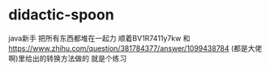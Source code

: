 # didactic-spoon
java新手
把所有东西都堆在一起力
顺着BV1R7411y7kw 和 https://www.zhihu.com/question/381784377/answer/1099438784 (都是大佬啊)里给出的转换方法做的
就是个练习
